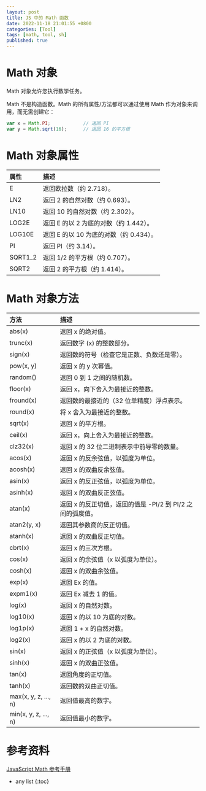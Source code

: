 ```yaml
---
layout: post 
title: JS 中的 Math 函数
date: 2022-11-18 21:01:55 +0800
categories: [Tool] 
tags: [math, tool, sh]
published: true
---
```


# Math 对象

Math 对象允许您执行数学任务。

Math 不是构造函数。Math 的所有属性/方法都可以通过使用 Math 作为对象来调用，而无需创建它：

```js
var x = Math.PI;            // 返回 PI
var y = Math.sqrt(16);      // 返回 16 的平方根
```

# Math 对象属性

| 属性 	   | 描述 |
|:-----|:-----|
| E 	    | 返回欧拉数（约 2.718）。 |
| LN2 	  | 返回 2 的自然对数（约 0.693）。 |
| LN10 	  | 返回 10 的自然对数（约 2.302）。 |
| LOG2E 	| 返回 E 的以 2 为底的对数（约 1.442）。 |
| LOG10E 	| 返回 E 的以 10 为底的对数（约 0.434）。 |
| PI 	    | 返回 PI（约 3.14）。 |
| SQRT1_2 | 返回 1/2 的平方根（约 0.707）。 |
| SQRT2 	| 返回 2 的平方根（约 1.414）。 |

# Math 对象方法

| 方法 | 	    描述 |
|:-----|:-----| 
| abs(x) 	      | 返回 x 的绝对值。 |
| trunc(x) 	    | 返回数字 (x) 的整数部分。 |
| sign(x) 	    | 返回数的符号（检查它是正数、负数还是零）。 |
| pow(x, y) 	  | 返回 x 的 y 次幂值。 |
| random() 	    | 返回 0 到 1 之间的随机数。 |
| floor(x) 	    | 返回 x，向下舍入为最接近的整数。 |
| fround(x) 	  | 返回数的最接近的（32 位单精度）浮点表示。 |
| round(x) 	    | 将 x 舍入为最接近的整数。 |
| sqrt(x) 	    | 返回 x 的平方根。 |
| ceil(x) 	    | 返回 x，向上舍入为最接近的整数。 |
| clz32(x) 	    | 返回 x 的 32 位二进制表示中前导零的数量。 |
| acos(x) 	    | 返回 x 的反余弦值，以弧度为单位。 |
| acosh(x) 	    | 返回 x 的双曲反余弦值。 |
| asin(x) 	    | 返回 x 的反正弦值，以弧度为单位。 |
| asinh(x) 	    | 返回 x 的双曲反正弦值。 |
| atan(x) 	    | 返回 x 的反正切值，返回的值是 -PI/2 到 PI/2 之间的弧度值。 |
| atan2(y, x) 	| 返回其参数商的反正切值。 |
| atanh(x) 	    | 返回 x 的双曲反正切值。 |
| cbrt(x) 	    | 返回 x 的三次方根。 |
| cos(x) 	      | 返回 x 的余弦值（x 以弧度为单位）。 |
| cosh(x) 	    | 返回 x 的双曲余弦值。 |
| exp(x) 	      | 返回 Ex 的值。 |
| expm1(x) 	    | 返回 Ex 减去 1 的值。 |
| log(x) 	      | 返回 x 的自然对数。 |
| log10(x) 	    | 返回 x 的以 10 为底的对数。 |
| log1p(x) 	    | 返回 1 + x 的自然对数。 |
| log2(x) 	    | 返回 x 的以 2 为底的对数。 |
| sin(x) 	      | 返回 x 的正弦值（x 以弧度为单位）。 |
| sinh(x) 	    | 返回 x 的双曲正弦值。 |
| tan(x) 	      | 返回角度的正切值。 |
| tanh(x) 	    | 返回数的双曲正切值。 |
| max(x, y, z, ..., n) | 	返回值最高的数字。| 
| min(x, y, z, ..., n) | 返回值最小的数字。| 

# 参考资料

[JavaScript Math 参考手册](https://www.w3school.com.cn/jsref/jsref_obj_math.asp)

* any list
{:toc}